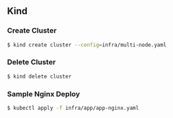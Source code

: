 ## Kind

### Create Cluster

```bash
$ kind create cluster --config=infra/multi-node.yaml
```

### Delete Cluster

```bash
$ kind delete cluster
```

### Sample Nginx Deploy

```bash
$ kubectl apply -f infra/app/app-nginx.yaml
```
